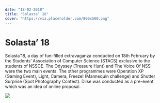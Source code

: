 ```yaml
---
date: "18-02-2018"
title: "Solasta’ 18"
cover: "https://via.placeholder.com/800x500.png"
---
```

# Solasta’ 18

Solasta’18, a day of fun-filled extravaganza conducted on 18th February by the Students’ Association of Computer Science (STACS) exclusive to the students of NSSCE. The Odyssey (Treasure Hunt) and The Voice Of NSS were the two main events. The other programmes were Operation XP (Gaming Event), Light, Camera, Freeze! (Mannequin challenge) and Shutter Surprise (Spot Photography Contest). Dilse was conducted as a pre-event which was an idea of online proposal.

![](https://via.placeholder.com/150)